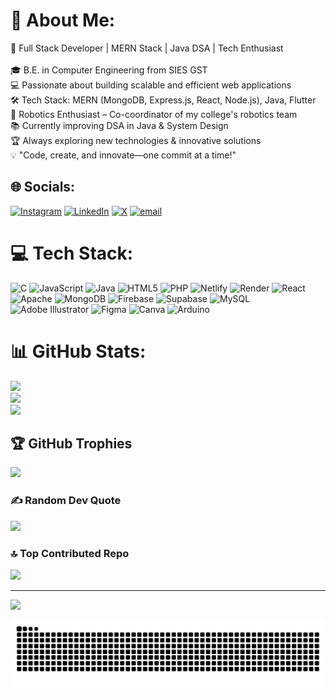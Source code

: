 # 💫 About Me:

🚀 Full Stack Developer | MERN Stack | Java DSA | Tech Enthusiast<br><br>🎓 B.E. in Computer Engineering from SIES GST<br>💻 Passionate about building scalable and efficient web applications<br>🛠️ Tech Stack: MERN (MongoDB, Express.js, React, Node.js), Java, Flutter<br>🤖 Robotics Enthusiast – Co-coordinator of my college's robotics team<br>📚 Currently improving DSA in Java & System Design<br>🏆 Always exploring new technologies & innovative solutions<br>💡 "Code, create, and innovate—one commit at a time!"

## 🌐 Socials:

[![Instagram](https://img.shields.io/badge/Instagram-%23E4405F.svg?logo=Instagram&logoColor=white)](https://instagram.com/omkar_1705_) [![LinkedIn](https://img.shields.io/badge/LinkedIn-%230077B5.svg?logo=linkedin&logoColor=white)](https://linkedin.com/in/omkar-tigade) [![X](https://img.shields.io/badge/X-black.svg?logo=X&logoColor=white)](https://x.com/OTigade) [![email](https://img.shields.io/badge/Email-D14836?logo=gmail&logoColor=white)](mailto:omkartigade@gmail.com)

# 💻 Tech Stack:

![C](https://img.shields.io/badge/c-%2300599C.svg?style=for-the-badge&logo=c&logoColor=white) ![JavaScript](https://img.shields.io/badge/javascript-%23323330.svg?style=for-the-badge&logo=javascript&logoColor=%23F7DF1E) ![Java](https://img.shields.io/badge/java-%23ED8B00.svg?style=for-the-badge&logo=openjdk&logoColor=white) ![HTML5](https://img.shields.io/badge/html5-%23E34F26.svg?style=for-the-badge&logo=html5&logoColor=white) ![PHP](https://img.shields.io/badge/php-%23777BB4.svg?style=for-the-badge&logo=php&logoColor=white) ![Netlify](https://img.shields.io/badge/netlify-%23000000.svg?style=for-the-badge&logo=netlify&logoColor=#00C7B7) ![Render](https://img.shields.io/badge/Render-%46E3B7.svg?style=for-the-badge&logo=render&logoColor=white) ![React](https://img.shields.io/badge/react-%2320232a.svg?style=for-the-badge&logo=react&logoColor=%2361DAFB) ![Apache](https://img.shields.io/badge/apache-%23D42029.svg?style=for-the-badge&logo=apache&logoColor=white) ![MongoDB](https://img.shields.io/badge/MongoDB-%234ea94b.svg?style=for-the-badge&logo=mongodb&logoColor=white) ![Firebase](https://img.shields.io/badge/firebase-a08021?style=for-the-badge&logo=firebase&logoColor=ffcd34) ![Supabase](https://img.shields.io/badge/Supabase-3ECF8E?style=for-the-badge&logo=supabase&logoColor=white) ![MySQL](https://img.shields.io/badge/mysql-4479A1.svg?style=for-the-badge&logo=mysql&logoColor=white) ![Adobe Illustrator](https://img.shields.io/badge/adobe%20illustrator-%23FF9A00.svg?style=for-the-badge&logo=adobe%20illustrator&logoColor=white) ![Figma](https://img.shields.io/badge/figma-%23F24E1E.svg?style=for-the-badge&logo=figma&logoColor=white) ![Canva](https://img.shields.io/badge/Canva-%2300C4CC.svg?style=for-the-badge&logo=Canva&logoColor=white) ![Arduino](https://img.shields.io/badge/-Arduino-00979D?style=for-the-badge&logo=Arduino&logoColor=white)

# 📊 GitHub Stats:

![](https://github-readme-stats.vercel.app/api?username=omkar1705&theme=dark&hide_border=false&include_all_commits=false&count_private=false)<br/>
![](https://github-readme-streak-stats.herokuapp.com/?user=omkar1705&theme=dark&hide_border=false)<br/>
![](https://github-readme-stats.vercel.app/api/top-langs/?username=omkar1705&theme=dark&hide_border=false&include_all_commits=false&count_private=false&layout=compact)

## 🏆 GitHub Trophies

![](https://github-profile-trophy.vercel.app/?username=omkar1705&theme=radical&no-frame=true&no-bg=true&margin-w=4)

### ✍️ Random Dev Quote

![](https://quotes-github-readme.vercel.app/api?type=horizontal&theme=radical)

### 🔝 Top Contributed Repo

![](https://github-contributor-stats.vercel.app/api?username=omkar1705&limit=5&theme=dark&combine_all_yearly_contributions=true)

---

[![](https://visitcount.itsvg.in/api?id=omkar1705&icon=0&color=0)](https://visitcount.itsvg.in)

<picture>
  <source media="(prefers-color-scheme: dark)" srcset="https://raw.githubusercontent.com/omkar1705/omkar1705/output/github-snake-dark.svg" />
  <source media="(prefers-color-scheme: light)" srcset="https://raw.githubusercontent.com/omkar1705/omkar1705/output/github-snake.svg" />
  <img alt="github-snake" src="https://raw.githubusercontent.com/omkar1705/omkar1705/output/github-snake.svg" />
</picture>

